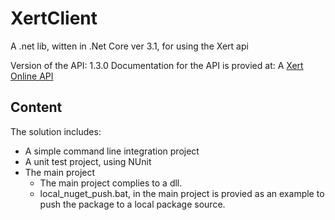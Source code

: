 # XertClient
A .net lib, witten in .Net Core ver 3.1, for using the Xert api

Version of the API: 1.3.0
Documentation for the API is provied at: 
A [Xert Online API](https://www.xertonline.com/API.html?fbclid=IwAR1sOg8XLDL44WyaeNVzbRA0V9JxfK879dBai3Y5KBCupw88HS1lXWC2xT0)

## Content
The solution includes:
- A simple command line integration project
- A unit test project, using NUnit 
- The main project 
  - The main project complies to a dll. 
  - local_nuget_push.bat, in the main project is provied as an example to push the package to a local package source.


